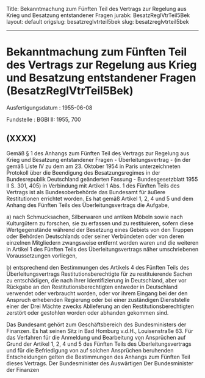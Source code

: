 Title: Bekanntmachung zum Fünften Teil des Vertrags zur Regelung aus Krieg und Besatzung
  entstandener Fragen
jurabk: BesatzReglVtrTeil5Bek
layout: default
origslug: besatzreglvtrteil5bek
slug: besatzreglvtrteil5bek

---

# Bekanntmachung zum Fünften Teil des Vertrags zur Regelung aus Krieg und Besatzung entstandener Fragen (BesatzReglVtrTeil5Bek)

Ausfertigungsdatum
:   1955-06-08

Fundstelle
:   BGBl II: 1955, 700



## (XXXX)

Gemäß § 1 des Anhangs zum Fünften Teil des Vertrags zur Regelung aus
Krieg und Besatzung entstandener Fragen - Überleitungsvertrag - (in
der gemäß Liste IV zu dem am 23. Oktober 1954 in Paris unterzeichneten
Protokoll über die Beendigung des Besatzungsregimes in der
Bundesrepublik Deutschland geänderten Fassung - Bundesgesetzblatt 1955
II S. 301, 405) in Verbindung mit Artikel 1 Abs. 1 des Fünften Teils
des Vertrags ist als Bundesoberbehörde das Bundesamt für äußere
Restitutionen errichtet worden. Es hat gemäß Artikel 1, 2, 4 und 5 und
dem Anhang des Fünften Teils des Überleitungsvertrags die Aufgabe,

a)  nach Schmucksachen, Silberwaren und antiken Möbeln sowie nach
    Kulturgütern zu forschen, sie zu erfassen und zu restituieren, sofern
    diese Wertgegenstände während der Besetzung eines Gebiets von den
    Truppen oder Behörden Deutschlands oder seiner Verbündeten oder von
    deren einzelnen Mitgliedern zwangsweise entfernt worden waren und die
    weiteren in Artikel 1 des Fünften Teils des Überleitungsvertrags näher
    umschriebenen Voraussetzungen vorliegen,


b)  entsprechend den Bestimmungen des Artikels 4 des Fünften Teils des
    Überleitungsvertrags Restitutionsberechtigte für zu restituierende
    Sachen zu entschädigen, die nach ihrer Identifizierung in Deutschland,
    aber vor Rückgabe an den Restitutionsberechtigten entweder in
    Deutschland verwendet oder verbraucht worden, oder vor ihrem Eingang
    bei der den Anspruch erhebenden Regierung oder bei einer zuständigen
    Dienststelle einer der Drei Mächte zwecks Ablieferung an den
    Restitutionsberechtigten zerstört oder gestohlen worden oder abhanden
    gekommen sind.




Das Bundesamt gehört zum Geschäftsbereich des Bundesministers der
Finanzen. Es hat seinen Sitz in
Bad Homburg v.d.H., Louisenstraße 63.              Für das Verfahren
für die Anmeldung und Bearbeitung von Ansprüchen auf Grund der Artikel
1, 2, 4 und 5 des Fünften Teils des Überleitungsvertrags und für die
Befriedigung von auf solchen Ansprüchen beruhenden Entscheidungen
gelten die Bestimmungen des Anhangs zum Fünften Teil dieses Vertrags.
Der Bundesminister des Auswärtigen
Der Bundesminister der Finanzen

